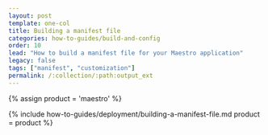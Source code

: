 ```yaml
---
layout: post
template: one-col
title: Building a manifest file
categories: how-to-guides/build-and-config
order: 10
lead: "How to build a manifest file for your Maestro application"
legacy: false
tags: ["manifest", "customization"]
permalink: /:collection/:path:output_ext
---
```


{% assign product = 'maestro' %}

{% include how-to-guides/deployment/building-a-manifest-file.md product = product %}